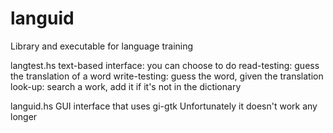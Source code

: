 # languid
Library and executable for language training


langtest.hs
text-based interface: you can choose to do
  read-testing: guess the translation of a word
  write-testing: guess the word, given the translation
  look-up: search a work, add it if it's not in the dictionary
  
languid.hs
  GUI interface that uses gi-gtk
  Unfortunately it doesn't work any longer
